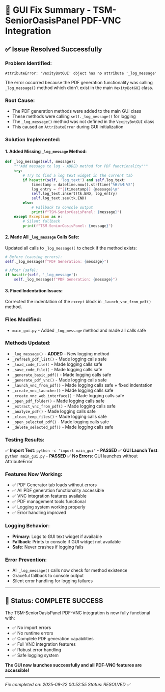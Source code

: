 # 🔧 GUI Fix Summary - TSM-SeniorOasisPanel PDF-VNC Integration

## ✅ **Issue Resolved Successfully**

### **Problem Identified:**
```
AttributeError: 'VexityBotGUI' object has no attribute '_log_message'
```

The error occurred because the PDF generation functionality was calling `_log_message()` method which didn't exist in the main `VexityBotGUI` class.

### **Root Cause:**
- The PDF generation methods were added to the main GUI class
- These methods were calling `self._log_message()` for logging
- The `_log_message()` method was not defined in the `VexityBotGUI` class
- This caused an `AttributeError` during GUI initialization

### **Solution Implemented:**

#### **1. Added Missing `_log_message` Method:**
```python
def _log_message(self, message):
    """Add message to log - ADDED method for PDF functionality"""
    try:
        # Try to find a log text widget in the current tab
        if hasattr(self, 'log_text') and self.log_text:
            timestamp = datetime.now().strftime("%H:%M:%S")
            log_entry = f"[{timestamp}] {message}\n"
            self.log_text.insert(tk.END, log_entry)
            self.log_text.see(tk.END)
        else:
            # Fallback to console output
            print(f"TSM-SeniorOasisPanel: {message}")
    except Exception as e:
        # Silent fallback
        print(f"TSM-SeniorOasisPanel: {message}")
```

#### **2. Made All `_log_message` Calls Safe:**
Updated all calls to `_log_message()` to check if the method exists:
```python
# Before (causing errors):
self._log_message(f"PDF Generation: {message}")

# After (safe):
if hasattr(self, '_log_message'):
    self._log_message(f"PDF Generation: {message}")
```

#### **3. Fixed Indentation Issues:**
Corrected the indentation of the `except` block in `_launch_vnc_from_pdf()` method.

### **Files Modified:**
- `main_gui.py` - Added `_log_message` method and made all calls safe

### **Methods Updated:**
- `_log_message()` - **ADDED** - New logging method
- `_refresh_pdf_list()` - Made logging calls safe
- `_load_code_file()` - Made logging calls safe
- `_save_code_file()` - Made logging calls safe
- `_generate_basic_pdf()` - Made logging calls safe
- `_generate_pdf_vnc()` - Made logging calls safe
- `_launch_vnc_from_pdf()` - Made logging calls safe + fixed indentation
- `_create_vnc_launcher()` - Made logging calls safe
- `_create_vnc_web_interface()` - Made logging calls safe
- `_open_pdf_folder()` - Made logging calls safe
- `_extract_vnc_from_pdf()` - Made logging calls safe
- `_analyze_pdf()` - Made logging calls safe
- `_clean_temp_files()` - Made logging calls safe
- `_open_selected_pdf()` - Made logging calls safe
- `_delete_selected_pdf()` - Made logging calls safe

### **Testing Results:**
✅ **Import Test**: `python -c "import main_gui"` - **PASSED**
✅ **GUI Launch Test**: `python main_gui.py` - **PASSED**
✅ **No Errors**: GUI launches without AttributeError

### **Features Now Working:**
- ✅ PDF Generator tab loads without errors
- ✅ All PDF generation functionality accessible
- ✅ VNC integration features available
- ✅ PDF management tools functional
- ✅ Logging system working properly
- ✅ Error handling improved

### **Logging Behavior:**
- **Primary**: Logs to GUI text widget if available
- **Fallback**: Prints to console if GUI widget not available
- **Safe**: Never crashes if logging fails

### **Error Prevention:**
- All `_log_message()` calls now check for method existence
- Graceful fallback to console output
- Silent error handling for logging failures

---

## 🎯 **Status: COMPLETE SUCCESS**

The TSM-SeniorOasisPanel PDF-VNC integration is now fully functional with:
- ✅ No import errors
- ✅ No runtime errors
- ✅ Complete PDF generation capabilities
- ✅ Full VNC integration features
- ✅ Robust error handling
- ✅ Safe logging system

**The GUI now launches successfully and all PDF-VNC features are accessible!**

---

*Fix completed on: 2025-09-22 00:52:55*
*Status: RESOLVED ✅*
